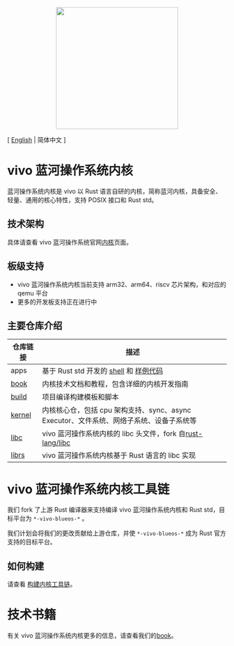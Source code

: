 <div align="center">
  <img src="./images/logo.png" width="280" />
</div>

\[ [English](README.md) | 简体中文 \]

# vivo 蓝河操作系统内核
蓝河操作系统内核是 vivo 以 Rust 语言自研的内核，简称蓝河内核，具备安全、轻量、通用的核心特性，支持 POSIX 接口和 Rust std。

## 技术架构
具体请查看 vivo 蓝河操作系统官网[内核](https://blueos.vivo.com/kernel)页面。

## 板级支持
- vivo 蓝河操作系统内核当前支持 arm32、arm64、riscv 芯片架构，和对应的 qemu 平台
- 更多的开发板支持正在进行中

## 主要仓库介绍

| 仓库链接 | 描述 |
|---------|------|
| apps | 基于 Rust std 开发的 [shell](https://github.com/vivoblueos/apps_shell) 和 [样例代码](https://github.com/vivoblueos/apps_example) |
| [book](https://github.com/vivoblueos/book) | 内核技术文档和教程，包含详细的内核开发指南 |
| [build](https://github.com/vivoblueos/build) | 项目编译构建模板和脚本 |
| [kernel](https://github.com/vivoblueos/kernel) | 内核核心仓，包括 cpu 架构支持、sync、async Executor、文件系统、网络子系统、设备子系统等 |
| [libc](https://github.com/vivoblueos/libc) | vivo 蓝河操作系统内核的 libc 头文件，fork 自[rust-lang/libc](https://github.com/rust-lang/libc) |
| [librs](https://github.com/vivoblueos/librs) | vivo 蓝河操作系统内核基于 Rust 语言的 libc 实现 |

# vivo 蓝河操作系统内核工具链
我们 fork 了上游 Rust 编译器来支持编译 vivo 蓝河操作系统内核和 Rust std，目标平台为 `*-vivo-blueos-*` 。

我们计划会将我们的更改贡献给上游仓库，并使 `*-vivo-blueos-*` 成为 Rust 官方支持的目标平台。

## 如何构建
请查看 [构建内核工具链](https://github.com/vivoblueos/book/blob/main/src/build-rust-toolchain.md)。

# 技术书籍
有关 vivo 蓝河操作系统内核更多的信息，请查看我们的[book](https://github.com/vivoblueos/book)。

